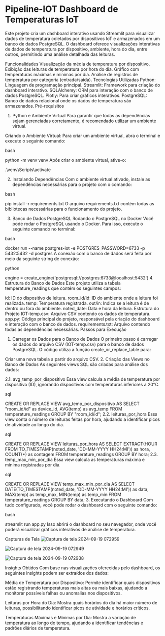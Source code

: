 # Pipeline-IOT Dashboard de Temperaturas IoT
Este projeto cria um dashboard interativo usando Streamlit para visualizar dados de temperatura coletados por dispositivos IoT e armazenados em um banco de dados PostgreSQL. O dashboard oferece visualizações interativas de dados de temperatura por dispositivo, ambiente, hora do dia, entre outros, permitindo uma análise detalhada das leituras.

Funcionalidades
Visualização da média de temperatura por dispositivo.
Exibição das leituras de temperatura por hora do dia.
Gráfico com temperaturas máximas e mínimas por dia.
Análise de registros de temperatura por categoria (entrada/saída).
Tecnologias Utilizadas
Python: Linguagem de programação principal.
Streamlit: Framework para criação do dashboard interativo.
SQLAlchemy: ORM para interação com o banco de dados PostgreSQL.
Plotly: Para criar gráficos interativos.
PostgreSQL: Banco de dados relacional onde os dados de temperatura são armazenados.
Pré-requisitos
1. Python e Ambiente Virtual
Para garantir que todas as dependências sejam gerenciadas corretamente, é recomendado utilizar um ambiente virtual.

Criando o Ambiente Virtual:
Para criar um ambiente virtual, abra o terminal e execute o seguinte comando:

bash

python -m venv venv
Após criar o ambiente virtual, ative-o:

.\venv\Scripts\activate

2. Instalando Dependências
Com o ambiente virtual ativado, instale as dependências necessárias para o projeto com o comando:

bash

pip install -r requirements.txt
O arquivo requirements.txt contém todas as bibliotecas necessárias para o funcionamento do projeto.

3. Banco de Dados PostgreSQL
Rodando o PostgreSQL no Docker
Você pode rodar o PostgreSQL usando o Docker. Para isso, execute o seguinte comando no terminal:

bash

docker run --name postgres-iot -e POSTGRES_PASSWORD=6733 -p 5432:5432 -d postgres
A conexão com o banco de dados será feita por meio da seguinte string de conexão:

python

engine = create_engine('postgresql://postgres:6733@localhost:5432')
4. Estrutura do Banco de Dados
Este projeto utiliza a tabela temperature_readings que contém os seguintes campos:

id: ID do dispositivo de leitura.
room_id/id: ID do ambiente onde a leitura foi realizada.
temp: Temperatura registrada.
out/in: Indica se a leitura é de dentro ou fora do ambiente.
noted_date: Data e hora da leitura.
Estrutura do Projeto
IOT-temp.csv: Arquivo CSV contendo os dados de temperatura.
app.py: Código principal do projeto, responsável pela criação do dashboard e interação com o banco de dados.
requirements.txt: Arquivo contendo todas as dependências necessárias.
Passos para Execução
1. Carregar os Dados para o Banco de Dados
O primeiro passo é carregar os dados do arquivo CSV (IOT-temp.csv) para o banco de dados PostgreSQL. O código utiliza a função create_or_replace_table para:


Criar uma nova tabela a partir do arquivo CSV.
2. Criação das Views no Banco de Dados
As seguintes views SQL são criadas para análise dos dados:

2.1. avg_temp_por_dispositivo
Essa view calcula a média de temperatura por dispositivo (ID), ignorando dispositivos com temperaturas inferiores a 20°C.

sql

CREATE OR REPLACE VIEW avg_temp_por_dispositivo AS
SELECT "room_id/id" as device_id, AVG(temp) as avg_temp
FROM temperature_readings
GROUP BY "room_id/id";
2.2. leituras_por_hora
Essa view conta o número de leituras feitas por hora, ajudando a identificar picos de atividade ao longo do dia.

sql

CREATE OR REPLACE VIEW leituras_por_hora AS
SELECT EXTRACT(HOUR FROM TO_TIMESTAMP(noted_date, 'DD-MM-YYYY HH24:MI')) as hora, COUNT(*) as contagem
FROM temperature_readings
GROUP BY hora;
2.3. temp_max_min_por_dia
Essa view calcula as temperaturas máxima e mínima registradas por dia.

sql

CREATE OR REPLACE VIEW temp_max_min_por_dia AS
SELECT DATE(TO_TIMESTAMP(noted_date, 'DD-MM-YYYY HH24:MI')) as data, MAX(temp) as temp_max, MIN(temp) as temp_min
FROM temperature_readings
GROUP BY data;
3. Executando o Dashboard
Com tudo configurado, você pode rodar o dashboard com o seguinte comando:

bash

streamlit run app.py
Isso abrirá o dashboard no seu navegador, onde você poderá visualizar gráficos interativos de análise de temperatura.

Capturas de Tela
![Captura de tela 2024-09-19 072959](https://github.com/user-attachments/assets/c012cb8f-cde6-4a7e-bfa4-dfe24a8e231a)

![Captura de tela 2024-09-19 072949](https://github.com/user-attachments/assets/7fb4a71c-4a68-4d56-b814-474411d06ab2)

![Captura de tela 2024-09-19 072938](https://github.com/user-attachments/assets/fc356e62-2bea-4181-bfb8-8764f1213d3a)





Insights Obtidos
Com base nas visualizações oferecidas pelo dashboard, os seguintes insights podem ser extraídos dos dados:

Média de Temperatura por Dispositivo: Permite identificar quais dispositivos estão registrando temperaturas mais altas ou mais baixas, ajudando a monitorar possíveis falhas ou anomalias nos dispositivos.

Leituras por Hora do Dia: Mostra quais horários do dia há maior número de leituras, possibilitando identificar picos de atividade e horários críticos.

Temperaturas Máximas e Mínimas por Dia: Mostra a variação de temperatura ao longo do tempo, ajudando a identificar tendências e padrões diários de temperatura.
